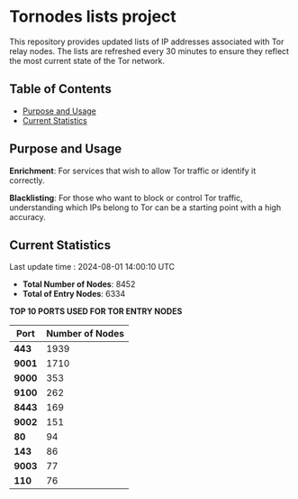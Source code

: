 # Tornodes lists project

This repository provides updated lists of IP addresses associated with Tor relay nodes. The lists are refreshed every 30 minutes to ensure they reflect the most current state of the Tor network.

## Table of Contents

- [Purpose and Usage](#purpose-and-usage)
- [Current Statistics](#current-statistics)


## Purpose and Usage

**Enrichment**: For services that wish to allow Tor traffic or identify it correctly.

**Blacklisting**: For those who want to block or control Tor traffic, understanding which IPs belong to Tor can be a starting point with a high accuracy.

## Current Statistics

Last update time : 2024-08-01 14:00:10 UTC

- **Total Number of Nodes**: 8452
- **Total of Entry Nodes**: 6334

**TOP 10 PORTS USED FOR TOR ENTRY NODES**

| **Port** | **Number of Nodes** |
|------|-----------------|
| **443**   | 1939  |
| **9001**   | 1710  |
| **9000**   | 353  |
| **9100**   | 262  |
| **8443**   | 169  |
| **9002**   | 151  |
| **80**   | 94  |
| **143**   | 86  |
| **9003**   | 77  |
| **110**   | 76  |

